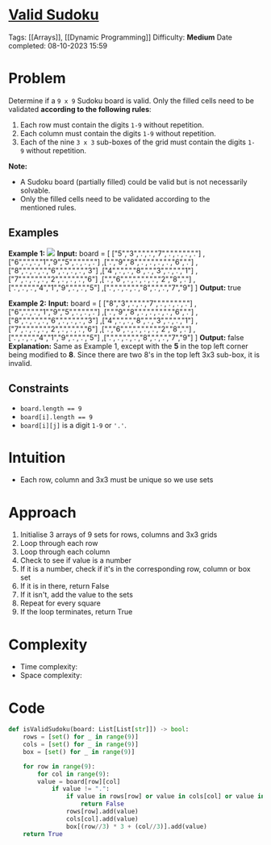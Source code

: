 # [Valid Sudoku](https://leetcode.com/problems/valid-sudoku/)
Tags: [[Arrays]], [[Dynamic Programming]]
Difficulty: **Medium**
Date completed: 08-10-2023 15:59
# Problem
Determine if a `9 x 9` Sudoku board is valid. Only the filled cells need to be validated **according to the following rules**:

1. Each row must contain the digits `1-9` without repetition.
2. Each column must contain the digits `1-9` without repetition.
3. Each of the nine `3 x 3` sub-boxes of the grid must contain the digits `1-9` without repetition.

**Note:**
- A Sudoku board (partially filled) could be valid but is not necessarily solvable.
- Only the filled cells need to be validated according to the mentioned rules.
## Examples
**Example 1:**
![](https://upload.wikimedia.org/wikipedia/commons/thumb/f/ff/Sudoku-by-L2G-20050714.svg/250px-Sudoku-by-L2G-20050714.svg.png)
**Input:** board = 
[ ["5","3",".",".","7",".",".",".","."]
,["6",".",".","1","9","5",".",".","."]
,[".","9","8",".",".",".",".","6","."]
,["8",".",".",".","6",".",".",".","3"]
,["4",".",".","8",".","3",".",".","1"]
,["7",".",".",".","2",".",".",".","6"]
,[".","6",".",".",".",".","2","8","."]
,[".",".",".","4","1","9",".",".","5"]
,[".",".",".",".","8",".",".","7","9"] ]
**Output:** true

**Example 2:**
**Input:** board = 
[ ["8","3",".",".","7",".",".",".","."]
,["6",".",".","1","9","5",".",".","."]
,[".","9","8",".",".",".",".","6","."]
,["8",".",".",".","6",".",".",".","3"]
,["4",".",".","8",".","3",".",".","1"]
,["7",".",".",".","2",".",".",".","6"]
,[".","6",".",".",".",".","2","8","."]
,[".",".",".","4","1","9",".",".","5"]
,[".",".",".",".","8",".",".","7","9"] ]
**Output:** false
**Explanation:** Same as Example 1, except with the **5** in the top left corner being modified to **8**. Since there are two 8's in the top left 3x3 sub-box, it is invalid.
## Constraints
- `board.length == 9`
- `board[i].length == 9`
- `board[i][j]` is a digit `1-9` or `'.'`.
# Intuition
- Each row, column and 3x3 must be unique so we use sets
# Approach
1. Initialise 3 arrays of 9 sets for rows, columns and 3x3 grids
2. Loop through each row
3. Loop through each column
4. Check to see if value is a number
5. If it is a number, check if it's in the corresponding row, column or box set
6. If it is in there, return False
7. If it isn't, add the value to the sets
8. Repeat for every square
9. If the loop terminates, return True
# Complexity
- Time complexity:
- Space complexity:
# Code

```Python
def isValidSudoku(board: List[List[str]]) -> bool:
	rows = [set() for _ in range(9)]
	cols = [set() for _ in range(9)]
	box = [set() for _ in range(9)]

	for row in range(9):
		for col in range(9):
		value = board[row][col]
			if value != ".":
				if value in rows[row] or value in cols[col] or value in box[(row//3) * 3 + (col//3)]:
					return False
				rows[row].add(value)
				cols[col].add(value)
				box[(row//3) * 3 + (col//3)].add(value)
	return True
```